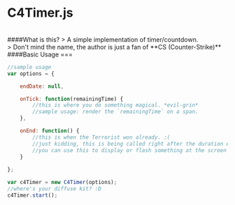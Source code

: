 C4Timer.js
========================
<br/>
####What is this?
> A simple implementation of timer/countdown. <br/>
> Don't mind the name, the author is just a fan of **CS (Counter-Strike)**

<br/>
####Basic Usage
===

```javascript
//sample usage
var options = {

    endDate: null,

    onTick: function(remainingTime) {
        //this is where you do something magical. *evil-grin*
        //sample usage: render the `remainingTime` on a span.
    },

    onEnd: function() {
        //this is when the Terrorist won already. :(
        //just kidding, this is being called right after the duration ended,
        //you can use this to display or flash something at the screen
    }
    
};

var c4Timer = new C4Timer(options);
//where's your diffuse kit? :D
c4Timer.start();
```



